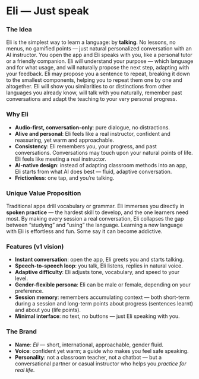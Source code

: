 # **Eli — Just speak**

### **The Idea**

Eli is the simplest way to learn a language: by **talking**. No lessons, no menus, no gamified points — just natural personalized conversation with an AI instructor. You open the app and Eli speaks with you, like a personal tutor or a friendly companion. Eli will understand your purpose — which language and for what usage, and will naturally propose the next step, adapting with your feedback. Eli may propose you a sentence to repeat, breaking it down to the smallest components, helping you to repeat them one by one and altogether. Eli will show you similarities to or distinctions from other languages you already know, will talk with you naturally, remember past conversations and adapt the teaching to your very personal progress.  

### **Why Eli**

- **Audio-first, conversation-only**: pure dialogue, no distractions.
- **Alive and personal**: Eli feels like a real instructor, confident and reassuring, yet warm and approachable.
- **Consistency**: Eli remembers you, your progress, and past conversations. Conversations may touch upon your natural points of life. Eli feels like meeting a real instructor.
- **AI-native design**: instead of adapting classroom methods into an app, Eli starts from what AI does best — fluid, adaptive conversation.
- **Frictionless**: one tap, and you’re talking.

### **Unique Value Proposition**

Traditional apps drill vocabulary or grammar. Eli immerses you directly in **spoken practice** — the hardest skill to develop, and the one learners need most. By making every session a real conversation, Eli collapses the gap between “studying” and “using” the language. Learning a new language with Eli is effortless and fun. Some say it can become addictive.

### **Features (v1 vision)**

- **Instant conversation**: open the app, Eli greets you and starts talking.
- **Speech-to-speech loop**: you talk, Eli listens, replies in natural voice.
- **Adaptive difficulty**: Eli adjusts tone, vocabulary, and speed to your level.
- **Gender-flexible persona**: Eli can be male or female, depending on your preference.
- **Session memory**: remembers accumulating context — both short-term during a session and long-term points about progress (sentences learnt) and about you (life points).
- **Minimal interface**: no text, no buttons — just Eli speaking with you.

### **The Brand**

- **Name**: *Eli* — short, international, approachable, gender fluid.
- **Voice**: confident yet warm; a guide who makes you feel safe speaking.
- **Personality**: not a classroom teacher, not a chatbot — but a conversational partner or casual instructor who helps you *practice for real life*.

